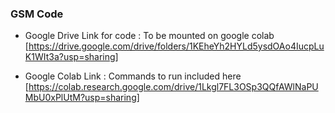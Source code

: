 ### GSM Code
* Google Drive Link for code :  To be mounted on google colab [https://drive.google.com/drive/folders/1KEheYh2HYLd5ysdOAo4IucpLuK1WIt3a?usp=sharing]

* Google Colab Link : Commands to run included here
[https://colab.research.google.com/drive/1Lkgl7FL3OSp3QQfAWlNaPUMbU0xPlUtM?usp=sharing]

